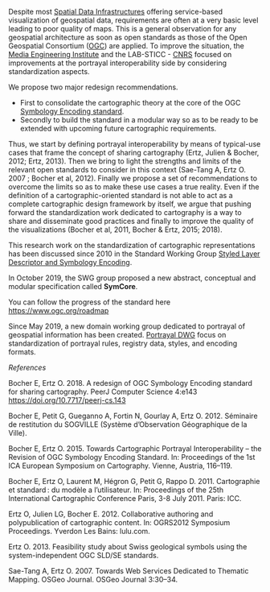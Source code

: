 Despite most [Spatial Data Infrastructures](http://gsdiassociation.org/index.php/publications/sdi-cookbooks.html) offering service-based visualization of geospatial data, requirements are often at a very basic level leading to poor quality of maps. 
This is a general observation for any geospatial architecture as soon as open standards as those of the Open Geospatial Consortium ([OGC](https://www.ogc.org/)) are applied. 
To improve the situation, the [Media Engineering Institute](https://heig-vd.ch/rad/instituts/mei) and the LAB-STICC - [CNRS](https://www.cnrs.fr) 
focused on improvements at the portrayal interoperability side by considering standardization aspects. 

We propose two major redesign recommendations. 

- First to consolidate the cartographic theory at the core of the OGC [Symbology Encoding standard](https://www.ogc.org/standards/se). 
- Secondly to build the standard in a modular way so as to be ready to be extended with upcoming future cartographic requirements. 

Thus, we start by defining portrayal interoperability by means of typical-use cases that frame the concept of sharing cartography (Ertz, Julien & Bocher, 2012; Ertz, 2013). Then we bring to light the strengths and limits of the relevant open standards to consider in this context (Sae-Tang A, Ertz O. 2007 ; Bocher et al, 2012). 
Finally we propose a set of recommendations to overcome the limits so as to make these use cases a true reality. 
Even if the definition of a cartographic-oriented standard is not able to act as a complete cartographic design framework by itself,  we argue that pushing forward the standardization work dedicated to cartography is a way to share and disseminate good practices and finally to improve the quality of the visualizations (Bocher et al, 2011, Bocher & Ertz, 2015; 2018).


This research work on the standardization of cartographic representations has been discussed since 2010 in the Standard Working Group [Styled Layer Descriptor and Symbology Encoding](https://www.ogc.org/projects/groups/sldse1.2swg).

In October 2019, the SWG group proposed a new abstract, conceptual and modular specification called **SymCore**.

You can follow the progress of the standard here https://www.ogc.org/roadmap

Since May 2019, a new domain working group dedicated to portrayal of geospatial information has been created.
[Portrayal DWG](https://www.ogc.org/projects/groups/portrayaldwg) focus on standardization of portrayal rules, registry data, styles, and encoding formats.

_References_

Bocher E, Ertz O. 2018. A redesign of OGC Symbology Encoding standard for sharing cartography. PeerJ Computer Science 4:e143 https://doi.org/10.7717/peerj-cs.143 

Bocher E, Petit G, Gueganno A, Fortin N, Gourlay A, Ertz O. 2012. Séminaire de restitution du SOGVILLE (Système d’Observation Géographique de la Ville).

Bocher E, Ertz O. 2015. Towards Cartographic Portrayal Interoperability – the Revision of OGC Symbology Encoding Standard. 
In: Proceedings of the 1st ICA European Symposium on Cartography. Vienne, Austria, 116–119.

Bocher E, Ertz O, Laurent M, Hégron G, Petit G, Rappo D. 2011. Cartographie et standard : du modèle a l’utilisateur. 
In: Proceedings of the 25th International Cartographic Conference Paris, 3-8 July 2011. Paris: ICC.

Ertz O, Julien LG, Bocher E. 2012. Collaborative authoring and polypublication of cartographic content. 
In: OGRS2012 Symposium Proceedings. Yverdon Les Bains: lulu.com.

Ertz O. 2013. Feasibility study about Swiss geological symbols using the system-independent OGC SLD/SE standards.

Sae-Tang A, Ertz O. 2007. Towards Web Services Dedicated to Thematic Mapping. OSGeo Journal. OSGeo Journal 3:30–34.